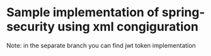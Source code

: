 # Sample implementation of spring-security using xml congiguration

Note: in the separate branch you can find jwt token implementation
